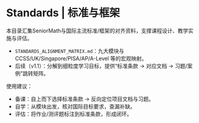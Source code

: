 # Standards | 标准与框架

本目录汇集SeniorMath与国际主流标准/框架的对齐资料，支撑课程设计、教学实施与评估。

- `STANDARDS_ALIGNMENT_MATRIX.md`：九大模块与 CCSS/UK/Singapore/PISA/AP/A-Level 等的宏观映射。
- 后续（v1.1）：分解到细粒度学习目标，提供“标准条款 → 对应文档 → 习题/案例”跳转矩阵。

使用建议：

- 备课：自上而下选择标准条款 → 反向定位项目文档与习题。
- 自学：从模块出发，核对国际目标要求，查漏补缺。
- 评估：将作业/测评题标注到标准条款，形成闭环。
